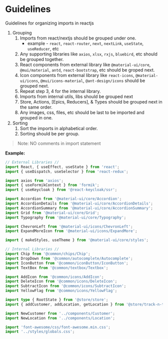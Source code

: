# Guidelines
Guidelines for organizing imports in reactjs

1. Grouping
    1. Imports from react/nextjs should be grouped under one.
        - example - `react`, `react-router`, `next`, `nextLink`, `useState`, `useReducer`, etc
    1. Any supporting libraries like `axios`, `xlsx`, `rxjs`, `bluebird`, etc should be grouped together.
    1. React components from external library like `@material-ui/core`, `@mui/material`, `antd`, `react-bootstrap`, etc should be groped next.
    1. Icon components from external library like `react-icons`, `@material-ui/icons`, `@mui/icons-material`, `@ant-design/icons` should be grouped next.
    1. Repeat step 3, 4 for the internal library.
    1. Imports from internal utils, libs should be grouped next
    1. Store, Actions, [Epics, Reducers], & Types should be grouped next in the same order.
    1. Any images, css, files, etc should be last to be imported and grouped in one.
1. Sorting
    1. Sort the imports in alphabetical order.
    1. Sorting should be per group.

> Note: NO comments in import statement


**Example:**
```ts
// External Libraries //
import React, { useEffect, useState } from 'react';
import { useDispatch, useSelector } from 'react-redux';

import axios from 'axios';
import { useFormikContext } from 'formik';
import { useKeycloak } from '@react-keycloak/ssr';

import Accordion from '@material-ui/core/Accordion';
import AccordionDetails from '@material-ui/core/AccordionDetails';
import AccordionSummary from '@material-ui/core/AccordionSummary';
import Grid from '@material-ui/core/Grid';
import Typography from '@material-ui/core/Typography';

import ChevronLeft from '@material-ui/icons/ChevronLeft';
import ExpandMoreIcon from '@material-ui/icons/ExpandMore';

import { makeStyles, useTheme } from '@material-ui/core/styles';

// Internal Libraries //
import Chip from '@common/chips/Chip';
import DropDown from '@common/autocomplete/Autocomplete';
import IconButton from '@common/iconButton/IconButton';
import TextBox from '@common/textbox/Textbox';

import AddIcon from '@common/icons/AddIcon';
import DeleteIcon from '@common/icons/DeleteIcon';
import SubtractIcon from '@common/icons/SubtractIcon';
import YellowFlag from '@common/icons/YellowFlag';

import type { RootState } from '@store/store';
import { addCustomer, addLocation, getLocation } from '@store/track-n-trace/actions';

import NewCustomer from '../components/Customer';
import NewLocation from '../components/Location';

import 'font-awesome/css/font-awesome.min.css';
import '../styles/globals.css';
```